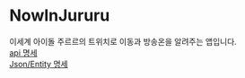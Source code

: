 # NowInJururu  
이세계 아이돌 주르르의 트위치로 이동과 방송온을 알려주는 앱입니다.  
[api 명세](https://github.com/hegunhee/NowInJururu/issues/5)  
[Json/Entity 명세](https://github.com/hegunhee/NowInJururu/issues/4)  
